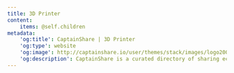 ```yaml
---
title: 3D Printer
content:
    items: @self.children
metadata:
    'og:title': CaptainShare | 3D Printer
    'og:type': website
    'og:image': http://captainshare.io/user/themes/stack/images/logo2000.png
    'og:description': CaptainShare is a curated directory of sharing economy resources to make & save money
---
```

